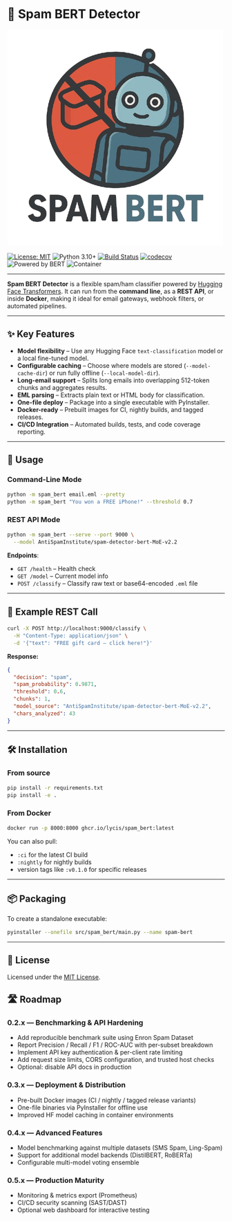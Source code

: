 # 📧 Spam BERT Detector

![Logo](spambert_logo.png)

[![License: MIT](https://img.shields.io/badge/License-MIT-yellow.svg)](LICENSE)
![Python 3.10+](https://img.shields.io/badge/python-3.10%2B-blue)
[![Build Status](https://github.com/lycis/spam_bert/actions/workflows/ci.yml/badge.svg)](https://github.com/lycis/spam_bert/actions)
[![codecov](https://codecov.io/gh/lycis/spam_bert/branch/main/graph/badge.svg)](https://codecov.io/gh/lycis/spam_bert)
![Powered by BERT](https://img.shields.io/badge/powered%20by-BERT-orange)
![Container](https://img.shields.io/badge/container-GHCR-blue)

---

**Spam BERT Detector** is a flexible spam/ham classifier powered by [Hugging Face Transformers](https://huggingface.co/).
It can run from the **command line**, as a **REST API**, or inside **Docker**, making it ideal for email gateways, webhook filters, or automated pipelines.

---

## ✨ Key Features

* **Model flexibility** – Use any Hugging Face `text-classification` model or a local fine-tuned model.
* **Configurable caching** – Choose where models are stored (`--model-cache-dir`) or run fully offline (`--local-model-dir`).
* **Long-email support** – Splits long emails into overlapping 512-token chunks and aggregates results.
* **EML parsing** – Extracts plain text or HTML body for classification.
* **One-file deploy** – Package into a single executable with PyInstaller.
* **Docker-ready** – Prebuilt images for CI, nightly builds, and tagged releases.
* **CI/CD Integration** – Automated builds, tests, and code coverage reporting.

---

## 🚀 Usage

### Command-Line Mode

```bash
python -m spam_bert email.eml --pretty
python -m spam_bert "You won a FREE iPhone!" --threshold 0.7
```

### REST API Mode

```bash
python -m spam_bert --serve --port 9000 \
  --model AntiSpamInstitute/spam-detector-bert-MoE-v2.2
```

**Endpoints**:

* `GET /health` – Health check
* `GET /model` – Current model info
* `POST /classify` – Classify raw text or base64-encoded `.eml` file

---

## 📡 Example REST Call

```bash
curl -X POST http://localhost:9000/classify \
  -H "Content-Type: application/json" \
  -d '{"text": "FREE gift card – click here!"}'
```

**Response:**

```json
{
  "decision": "spam",
  "spam_probability": 0.9871,
  "threshold": 0.6,
  "chunks": 1,
  "model_source": "AntiSpamInstitute/spam-detector-bert-MoE-v2.2",
  "chars_analyzed": 43
}
```

---

## 🛠️ Installation

### From source

```bash
pip install -r requirements.txt
pip install -e .
```

### From Docker

```bash
docker run -p 8000:8000 ghcr.io/lycis/spam_bert:latest
```

You can also pull:

* `:ci` for the latest CI build
* `:nightly` for nightly builds
* version tags like `:v0.1.0` for specific releases

---

## 📦 Packaging

To create a standalone executable:

```bash
pyinstaller --onefile src/spam_bert/main.py --name spam-bert
```

---

## 📜 License

Licensed under the [MIT License](LICENSE).

## 🛣 Roadmap
### 0.2.x — Benchmarking & API Hardening
  * Add reproducible benchmark suite using Enron Spam Dataset
  * Report Precision / Recall / F1 / ROC-AUC with per-subset breakdown
  * Implement API key authentication & per-client rate limiting
  * Add request size limits, CORS configuration, and trusted host checks
  * Optional: disable API docs in production

### 0.3.x — Deployment & Distribution
 * Pre-built Docker images (CI / nightly / tagged release variants)
 * One-file binaries via PyInstaller for offline use
 * Improved HF model caching in container environments

### 0.4.x — Advanced Features
 * Model benchmarking against multiple datasets (SMS Spam, Ling-Spam)
 * Support for additional model backends (DistilBERT, RoBERTa)
 * Configurable multi-model voting ensemble

### 0.5.x — Production Maturity
 * Monitoring & metrics export (Prometheus)
 * CI/CD security scanning (SAST/DAST)
 * Optional web dashboard for interactive testing